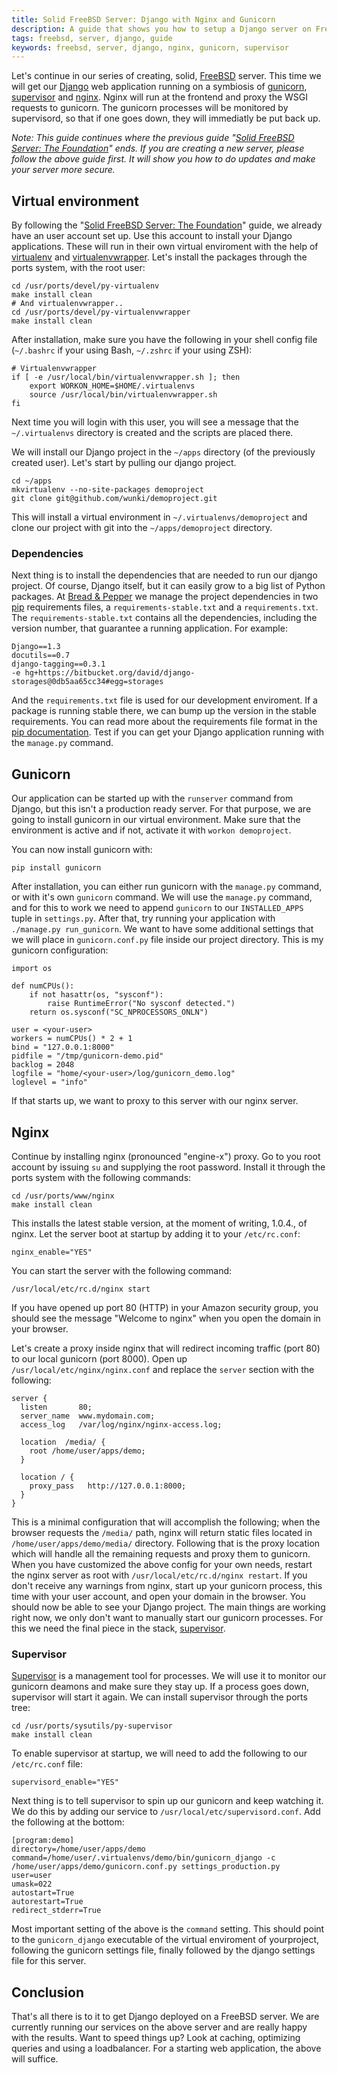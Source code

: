 ```yaml
---
title: Solid FreeBSD Server: Django with Nginx and Gunicorn
description: A guide that shows you how to setup a Django server on FreeBSD with the help of Nginx and Gunicorn.
tags: freebsd, server, django, guide
keywords: freebsd, server, django, nginx, gunicorn, supervisor
---
```


Let's continue in our series of creating, solid, [FreeBSD] server. This time we will get our [Django] web application running on a symbiosis of [gunicorn], [supervisor] and [nginx]. Nginx will run at the frontend and proxy the WSGI requests to gunicorn. The gunicorn processes will be monitored by supervisord, so that if one goes down, they will immediatly be put back up.

_Note: This guide continues where the previous guide "[Solid FreeBSD Server: The Foundation]" ends. If you are creating a new  server, please follow the above guide first. It will show you how to do updates and make your server more secure._

[FreeBSD]: http://www.freebsd.org
[Django]: http://www.djangoproject.com
[gunicorn]: http://gunicorn.org/
[supervisor]: http://supervisord.org/
[nginx]: http://nginx.org/
[Solid FreeBSD Server: The Foundation]: http://www.wunki.org/posts/2011-04-05-solid-freebsd-server-foundation.html

## Virtual environment

By following the "[Solid FreeBSD Server: The Foundation]" guide, we already have an user account set up. Use this account to install your Django applications. These will run in their own virtual enviroment with the help of [virtualenv] and [virtualenvwrapper]. Let's install the packages through the ports system, with the root user:

	cd /usr/ports/devel/py-virtualenv
	make install clean
	# And virtualenvwrapper..
	cd /usr/ports/devel/py-virtualenvwrapper
	make install clean

After installation, make sure you have the following in your shell config file (``~/.bashrc`` if your using Bash, ``~/.zshrc`` if your using ZSH):

	# Virtualenvwrapper
	if [ -e /usr/local/bin/virtualenvwrapper.sh ]; then
  		export WORKON_HOME=$HOME/.virtualenvs
  		source /usr/local/bin/virtualenvwrapper.sh
	fi

Next time you will login with this user, you will see a message that the ``~/.virtualenvs`` directory is created and the scripts are placed there.

[virtualenv]: http://pypi.python.org/pypi/virtualenv
[virtualenvwrapper]: http://www.doughellmann.com/projects/virtualenvwrapper/

We will install our Django project in the ``~/apps`` directory (of the previously created user). Let's start by pulling our django project.

	cd ~/apps
	mkvirtualenv --no-site-packages demoproject
	git clone git@github.com/wunki/demoproject.git

This will install a virtual environment in ``~/.virtualenvs/demoproject`` and clone our project with git into the ``~/apps/demoproject`` directory.

### Dependencies

Next thing is to install the dependencies that are needed to run our django project. Of course, Django itself, but it can easily grow to a big list of Python packages. At [Bread & Pepper] we manage the project dependencies in two [pip] requirements files, a ``requirements-stable.txt`` and a ``requirements.txt``. The ``requirements-stable.txt`` contains all the dependencies, including the version number, that guarantee a running application. For example:
	
	Django==1.3
	docutils==0.7
	django-tagging==0.3.1
	-e hg+https://bitbucket.org/david/django-storages@0db5aa65cc34#egg=storages

And the ``requirements.txt`` file is used for our development enviroment. If a package is running stable there, we can bump up the version in the stable requirements. You can read more about the requirements file format in the [pip documentation]. Test if you can get your Django application running with the ``manage.py`` command.

[Bread & Pepper]: http://www.breadandpepper.com
[pip]: http://www.pip-installer.org/en/latest/index.html
[pip documentation]: http://www.pip-installer.org/en/latest/requirement-format.html

## Gunicorn

Our application can be started up with the ``runserver`` command from Django, but this isn't a production ready server. For that purpose, we are going to install gunicorn in our virtual environment. Make sure that the environment is active and if not, activate it with ``workon demoproject``.

You can now install gunicorn with:

	pip install gunicorn

After installation, you can either run gunicorn with the ``manage.py`` command, or with it's own ``gunicorn`` command. We will use the ``manage.py`` command, and for this to work we need to append ``gunicorn`` to our ``INSTALLED_APPS`` tuple in ``settings.py``. After that, try running your application with ``./manage.py run_gunicorn``. We want to have some additional settings that we will place in ``gunicorn.conf.py`` file inside our project directory. This is my gunicorn configuration:

~~~ {.python}
import os

def numCPUs():
    if not hasattr(os, "sysconf"):
        raise RuntimeError("No sysconf detected.")
    return os.sysconf("SC_NPROCESSORS_ONLN")

user = <your-user>
workers = numCPUs() * 2 + 1
bind = "127.0.0.1:8000"
pidfile = "/tmp/gunicorn-demo.pid"
backlog = 2048
logfile = "home/<your-user>/log/gunicorn_demo.log"
loglevel = "info"
~~~

If that starts up, we want to proxy to this server with our nginx server.

## Nginx

Continue by installing nginx (pronounced "engine-x") proxy. Go to you root account by issuing ``su`` and supplying the root password. Install it through the ports system with the following commands:

	cd /usr/ports/www/nginx
	make install clean

This installs the latest stable version, at the moment of writing, 1.0.4., of nginx. Let the server boot at startup by adding it to your ``/etc/rc.conf``:

	nginx_enable="YES"

You can start the server with the following command:

	/usr/local/etc/rc.d/nginx start

If you have opened up port 80 (HTTP) in your Amazon security group, you should see the message "Welcome to nginx" when you open the domain in your browser.

Let's create a proxy inside nginx that will redirect incoming traffic (port 80) to our local gunicorn (port 8000). Open up ``/usr/local/etc/nginx/nginx.conf`` and replace the ``server`` section with the following:

~~~
server {
  listen       80;
  server_name  www.mydomain.com;
  access_log   /var/log/nginx/nginx-access.log;
		
  location  /media/ {
    root /home/user/apps/demo;
  }
  
  location / {
    proxy_pass   http://127.0.0.1:8000;
  }
}
~~~

This is a minimal configuration that will accomplish the following; when the browser requests the ``/media/`` path, nginx will return static files located in ``/home/user/apps/demo/media/`` directory. Following that is the proxy location which will handle all the remaining requests and proxy them to gunicorn. When you have customized the above config for your own needs, restart the nginx server as root with ``/usr/local/etc/rc.d/nginx restart``. If you don't receive any warnings from nginx, start up your gunicorn process, this time with your user account, and open your domain in the browser. You should now be able to see your Django project. The main things are working right now, we only don't want to manually start our gunicorn processes. For this we need the final piece in the stack, [supervisor].

[supervisor]: http://supervisord.org/ "Supervisor homepage"

### Supervisor

[Supervisor] is a management tool for processes. We will use it to monitor our gunicorn deamons and make sure they stay up. If a process goes down, supervisor will start it again. We can install supervisor through the ports tree:

	cd /usr/ports/sysutils/py-supervisor
	make install clean

[supervisor]: http://supervisord.org/ "Supervisor homepage"

To enable supervisor at startup, we will need to add the following to our ``/etc/rc.conf`` file:

	supervisord_enable="YES"

Next thing is to tell supervisor to spin up our gunicorn and keep watching it. We do this by adding our service to ``/usr/local/etc/supervisord.conf``. Add the following at the bottom:

	[program:demo]
	directory=/home/user/apps/demo
	command=/home/user/.virtualenvs/demo/bin/gunicorn_django -c /home/user/apps/demo/gunicorn.conf.py settings_production.py
	user=user
	umask=022
	autostart=True
	autorestart=True
	redirect_stderr=True

Most important setting of the above is the ``command`` setting. This should point to the ``gunicorn_django`` executable of the virtual enviroment of yourproject, following the gunicorn settings file, finally followed by the django settings file for this server.

## Conclusion

That's all there is to it to get Django deployed on a FreeBSD server. We are currently running our services on the above server and are really happy with the results. Want to speed things up? Look at caching, optimizing queries and using a loadbalancer. For a starting web application, the above will suffice.
